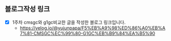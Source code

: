 ## 블로그작성 링크 

- [X] 1주차 cmsgc와 g1gc비교한 글을 작성한 블로그 링크입니다.
  - https://velog.io/@yujunpapa/F5%EB%A9%98%ED%86%A0%EB%A7%81-CMSGC%EC%99%80-G1GC%EB%B9%84%EA%B5%90 
